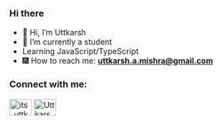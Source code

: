 ### Hi there

- 👋 Hi, I’m Uttkarsh
- 🌱 I’m currently a student 
- Learning JavaScript/TypeScript
- 🎆 How to reach me: **uttkarsh.a.mishra@gmail.com**
 <h3 align="left">Connect with me:</h3>
 <p align="left">
 <a href="https://twitter.com/its_uttkarsh" target ="_blank"><img align="center" src="https://raw.githubusercontent.com/rahuldkjain/github-profile-readme-generator/master/src/images/icons/Social/twitter.svg" alt="its_uttkarsh" height="30" width="40" /></a>
<a href="https://www.linkedin.com/in/uttkarsh-mishra-500705194/" target="_blank"><img align="center" src="https://raw.githubusercontent.com/rahuldkjain/github-profile-readme-generator/master/src/images/icons/Social/linked-in-alt.svg" alt="Uttkarsh Mishra" height="30" width="40" /></a>
  

<!---
its-uttkarsh/its-uttkarsh is a ✨ special ✨ repository because its `README.md` (this file) appears on your GitHub profile.
You can click the Preview link to take a look at your changes.
--->
